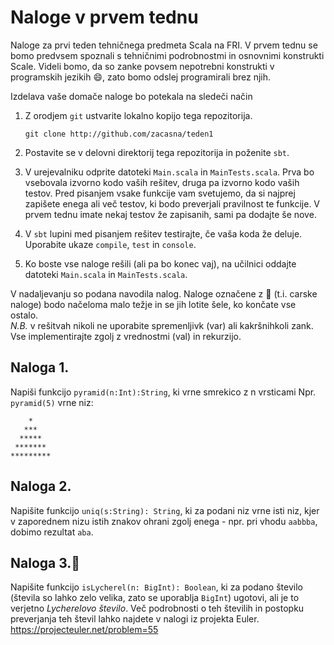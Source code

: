 # Naloge v prvem tednu


Naloge za prvi teden tehničnega predmeta Scala na FRI.
V prvem tednu se bomo predvsem spoznali s tehničnimi podrobnostmi in osnovnimi konstrukti Scale. Videli bomo, da so zanke povsem nepotrebni konstrukti v programskih jezikih :smile:, zato bomo odslej programirali brez njih.

Izdelava vaše domače naloge bo potekala na sledeči način

 1. Z orodjem `git` ustvarite lokalno kopijo tega repozitorija.

        git clone http://github.com/zacasna/teden1
 2. Postavite se v delovni direktorij tega repozitorija in poženite `sbt`.
 3. V urejevalniku odprite datoteki `Main.scala` in `MainTests.scala`. Prva bo vsebovala izvorno kodo vaših rešitev, druga pa izvorno kodo vaših testov. Pred pisanjem vsake funkcije vam svetujemo, da si najprej zapišete enega ali več testov, ki bodo preverjali pravilnost te funkcije. V prvem tednu imate nekaj testov že zapisanih, sami pa dodajte še nove.
 4. V `sbt` lupini med pisanjem rešitev testirajte, če vaša koda že deluje. Uporabite ukaze `compile`, `test` in `console`.
 5. Ko boste vse naloge rešili (ali pa bo konec vaj), na učilnici oddajte datoteki `Main.scala` in `MainTests.scala`.

V nadaljevanju so podana navodila nalog. Naloge označene z :crown: (t.i. carske naloge) bodo načeloma malo težje in se jih lotite šele, ko končate vse ostalo.  
*N.B.* v rešitvah nikoli ne uporabite spremenljivk (var) ali kakršnihkoli zank. Vse implementirajte zgolj z vrednostmi (val) in rekurzijo.

## Naloga 1.
  Napiši funkcijo `pyramid(n:Int):String`, ki vrne smrekico z n vrsticami
  Npr. `pyramid(5)` vrne niz:
```
    *
   ***
  *****
 *******
*********
```

## Naloga 2.
Napišite funkcijo `uniq(s:String): String`, ki za podani niz vrne isti niz, kjer v zaporednem nizu istih znakov ohrani zgolj enega - npr. pri vhodu `aabbba`,  dobimo rezultat `aba`.


## Naloga 3.:crown:
Napišite funkcijo `isLycherel(n: BigInt): Boolean`, ki za podano število (števila so lahko zelo velika, zato se uporablja `BigInt`) ugotovi, ali je to verjetno *Lycherelovo število*.
Več podrobnosti o teh številih in postopku preverjanja teh števil lahko najdete v nalogi iz projekta Euler.
 https://projecteuler.net/problem=55
